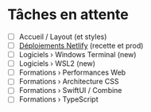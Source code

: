 # Tâches en attente

- [ ] Accueil / Layout (et styles)
- [ ] [Déploiements Netlify](https://docusaurus.io/docs/deployment#deploying-to-netlify) (recette et prod)
- [ ] Logiciels › Windows Terminal (new)
- [ ] Logiciels › WSL2 (new)
- [ ] Formations › Performances Web
- [ ] Formations › Architecture CSS
- [ ] Formations › SwiftUI / Combine
- [ ] Formations › TypeScript
